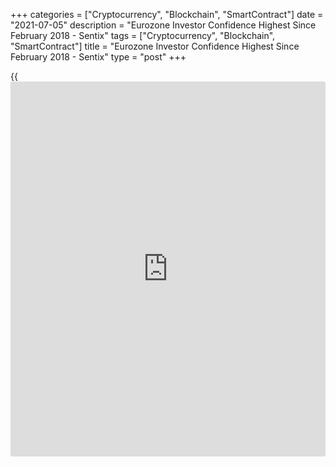 +++
categories = ["Cryptocurrency", "Blockchain", "SmartContract"]
date = "2021-07-05"
description = "Eurozone Investor Confidence Highest Since February 2018 - Sentix"
tags = ["Cryptocurrency", "Blockchain", "SmartContract"]
title = "Eurozone Investor Confidence Highest Since February 2018 - Sentix"
type = "post"
+++

{{<iframe id="large-banner" src="https://www.bounty.group/#slide=9.0" width="100%" height="600" scrolling="no" style="border: 0px solid rgb(216, 221, 230); border-radius: 3px;">}}

Eurozone's [investor](https://www.fintechee.com/tutorial-for-forex-trading/investor-mode/) confidence improved for a fifth month in a row in
July to its highest level in nearly three-and-a-half years amid the
rebound in economic activity as economies re-open after restrictions
linked to the [coronavirus][1] pandemic were relaxed.  
  
The eurozone [investor](https://www.fintechee.com/tutorial-for-forex-trading/investor-mode/) confidence index rose to 29.8 from 28.1 in June,
survey data from the think tank Sentix showed Monday. Economists had
forecast a score of 30.0.  
  
The latest reading was the highest since February 2018.  
  
The survey was conducted from July 1 to July 3 among 1,114 [investor](https://www.fintechee.com/tutorial-for-forex-trading/investor-mode/)s.  
  
The current situation index of the survey also rose for a fifth straight
month. The reading climbed to 29.8, its highest level since October
2018.  
  
Meanwhile, the expectations index fell to 29.8 from 35.3. The latest
score was the weakest since December 2020.  
  
"We are approaching a certain point of "maximum momentum" in the short
term," Sentix said.  
  
"For the [economy][2] as a whole, this is not yet a worrying decline,"
the institute added.  
  
However, the equity [markets][3], which are very much focused on
[investor](https://www.fintechee.com/tutorial-for-forex-trading/investor-mode/) expectations, could see increased volatility due to this
development, Sentix said.

The institute pointed out that when similar phases occurred in 2006 and
2010, interim stock market corrections of around 10 percent followed.

Further, Sentix said there is no sign of a turn away from the expansive
monetary [policy](https://www.fintechee.com/policy/) from the ECB.  
  
That said, the institute drew attention to the inflation barometer that
remains clearly in negative territory at -38.25, underscoring the danger
of further rising inflation rates in a globally increasingly
synchronized, strong economic upswing.

The survey also showed that the [investor](https://www.fintechee.com/tutorial-for-forex-trading/investor-mode/) confidence index for Germany
also increased for a fifth month in a row to its highest level since
February 2018. The situation index rose for a fourteenth straight month,
while the expectations measure weakened to an eight-month low.

For comments and feedback [contact](https://www.playgroundfx.com/contact/): editorial@rtt[news](https://www.letsplayfx.com/blog/forex-news-website/).com

[Economic News][2]

 **What parts of the world are seeing the best (and worst) economic
performances lately? Click[here][4] to check out our [Econ Scorecard][4]
and find out! See up-to-the-moment [ranking](https://www.playgroundfx.com/blog/crypto-exchange-ranking/)s for the best and worst
performers in [GDP][5], [unemployment rate][6], [inflation][4] and much
more.**

   1. www.rtt[news](https://www.letsplayfx.com/blog/forex-news-website/).com/list/coronavirus.aspx
   2. www.rtt[news](https://www.letsplayfx.com/blog/forex-news-website/).com/Content/EconomicNews.aspx
   3. www.rtt[news](https://www.letsplayfx.com/blog/forex-news-website/).com/Content/Markets.aspx
   4. www.rtt[news](https://www.letsplayfx.com/blog/forex-news-website/).com/economic-scorecard/world-rank/CPI/highest-performance.aspx
   5. www.rtt[news](https://www.letsplayfx.com/blog/forex-news-website/).com/economic-scorecard/world-rank/GDP/highest-performance.aspx
   6. www.rtt[news](https://www.letsplayfx.com/blog/forex-news-website/).com/economic-scorecard/world-rank/unemployment-rate/lowest-performance.aspx